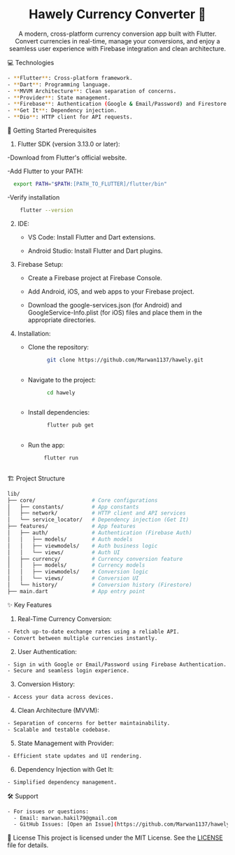 <h1 align="center" style="font-weight: bold;">Hawely Currency Converter 💱</h1><p align="center">A modern, cross-platform currency conversion app built with Flutter. Convert currencies in real-time, manage your conversions, and enjoy a seamless user experience with Firebase integration and clean architecture.</p><p align="center"> </p>


💻 Technologies
```bash
- **Flutter**: Cross-platform framework.
- **Dart**: Programming language.
- **MVVM Architecture**: Clean separation of concerns.
- **Provider**: State management.
- **Firebase**: Authentication (Google & Email/Password) and Firestore for data storage.
- **Get It**: Dependency injection.
- **Dio**: HTTP client for API requests.
```


🚀 Getting Started
Prerequisites
1. Flutter SDK (version 3.13.0 or later):

  -Download from Flutter's official website.

  -Add Flutter to your PATH:
  ```bash
    export PATH="$PATH:[PATH_TO_FLUTTER]/flutter/bin"
  ```
-Verify installation
  ```bash
      flutter --version
  ```

 2. IDE:

    -  VS Code: Install Flutter and Dart extensions.

    -  Android Studio: Install Flutter and Dart plugins.
   
3. Firebase Setup:

    - Create a Firebase project at Firebase Console.

    - Add Android, iOS, and web apps to your Firebase project.

    - Download the google-services.json (for Android) and GoogleService-Info.plist (for iOS) files and place them in the     
      appropriate directories.


 4. Installation:
      - Clone the repository:
        ```bash
              git clone https://github.com/Marwan1137/hawely.git
            
      - Navigate to the project:
        ```bash
              cd hawely
            

      - Install dependencies:
        ```bash
              flutter pub get
            
      - Run the app:
         ```bash
              flutter run
           

🏗 Project Structure

```bash           
lib/
├── core/                  # Core configurations
│   ├── constants/         # App constants
│   ├── network/           # HTTP client and API services
│   └── service_locator/   # Dependency injection (Get It)
├── features/              # App features
│   ├── auth/              # Authentication (Firebase Auth)
│   │   ├── models/        # Auth models
│   │   ├── viewmodels/    # Auth business logic
│   │   └── views/         # Auth UI
│   ├── currency/          # Currency conversion feature
│   │   ├── models/        # Currency models
│   │   ├── viewmodels/    # Conversion logic
│   │   └── views/         # Conversion UI
│   └── history/           # Conversion history (Firestore)
├── main.dart              # App entry point
 ```


✨ Key Features
1. Real-Time Currency Conversion:

```bash
- Fetch up-to-date exchange rates using a reliable API.
- Convert between multiple currencies instantly.
```

2. User Authentication:

```bash
- Sign in with Google or Email/Password using Firebase Authentication.
- Secure and seamless login experience.
```


3. Conversion History:

```bash
- Access your data across devices.
```

4. Clean Architecture (MVVM):
```bash
- Separation of concerns for better maintainability.
- Scalable and testable codebase.
```

5. State Management with Provider:
```bash
- Efficient state updates and UI rendering.
```

6. Dependency Injection with Get It:
```bash
- Simplified dependency management.
```

🛠 Support
```bash
- For issues or questions:
  - Email: marwan.hakil79@gmail.com
  - GitHub Issues: [Open an Issue](https://github.com/Marwan1137/hawely/issues)
```

📜 License
This project is licensed under the MIT License. See the [LICENSE](LICENSE) file for details.



  
